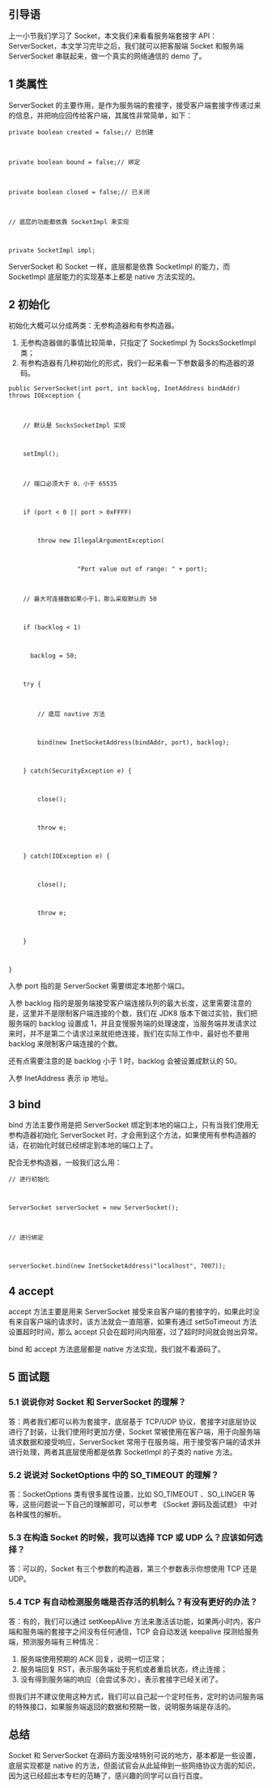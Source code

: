 ## 引导语

上一小节我们学习了 Socket，本文我们来看看服务端套接字 API：ServerSocket，本文学习完毕之后，我们就可以把客服端 Socket 和服务端 ServerSocket 串联起来，做一个真实的网络通信的 demo 了。



##  

## 1 类属性

ServerSocket 的主要作用，是作为服务端的套接字，接受客户端套接字传递过来的信息，并把响应回传给客户端，其属性非常简单，如下：

```
private boolean created = false;// 已创建



private boolean bound = false;// 绑定



private boolean closed = false;// 已关闭



// 底层的功能都依靠 SocketImpl 来实现



private SocketImpl impl;
```

ServerSocket 和 Socket 一样，底层都是依靠 SocketImpl 的能力，而 SocketImpl 底层能力的实现基本上都是 native 方法实现的。



##  

## 2 初始化

初始化大概可以分成两类：无参构造器和有参构造器。

1. 无参构造器做的事情比较简单，只指定了 SocketImpl 为 SocksSocketImpl 类；
2. 有参构造器有几种初始化的形式，我们一起来看一下参数最多的构造器的源码。

```
public ServerSocket(int port, int backlog, InetAddress bindAddr) throws IOException {



    // 默认是 SocksSocketImpl 实现



    setImpl();



    // 端口必须大于 0，小于 65535



    if (port < 0 || port > 0xFFFF)



        throw new IllegalArgumentException(



                   "Port value out of range: " + port);



    // 最大可连接数如果小于1，那么采取默认的 50



    if (backlog < 1)



      backlog = 50;



    try {



        // 底层 navtive 方法



        bind(new InetSocketAddress(bindAddr, port), backlog);



    } catch(SecurityException e) {



        close();



        throw e;



    } catch(IOException e) {



        close();



        throw e;



    }



}
```

入参 port 指的是 ServerSocket 需要绑定本地那个端口。

入参 backlog 指的是服务端接受客户端连接队列的最大长度，这里需要注意的是，这里并不是限制客户端连接的个数，我们在 JDK8 版本下做过实验，我们把服务端的 backlog 设置成 1，并且变慢服务端的处理速度，当服务端并发请求过来时，并不是第二个请求过来就拒绝连接，我们在实际工作中，最好也不要用 backlog 来限制客户端连接的个数。

还有点需要注意的是 backlog 小于 1 时，backlog 会被设置成默认的 50。

入参 InetAddress 表示 ip 地址。



##  

## 3 bind

bind 方法主要作用是把 ServerSocket 绑定到本地的端口上，只有当我们使用无参构造器初始化 ServerSocket 时，才会用到这个方法，如果使用有参构造器的话，在初始化时就已经绑定到本地的端口上了。

配合无参构造器，一般我们这么用：

```
// 进行初始化



ServerSocket serverSocket = new ServerSocket();



// 进行绑定



serverSocket.bind(new InetSocketAddress("localhost", 7007));
```



##  

## 4 accept

accept 方法主要是用来 ServerSocket 接受来自客户端的套接字的，如果此时没有来自客户端的请求时，该方法就会一直阻塞，如果有通过 setSoTimeout 方法设置超时时间，那么 accept 只会在超时间内阻塞，过了超时时间就会抛出异常。

bind 和 accept 方法底层都是 native 方法实现，我们就不看源码了。



##  

## 5 面试题



### 5.1 说说你对 Socket 和 ServerSocket 的理解？

答：两者我们都可以称为套接字，底层基于 TCP/UDP 协议，套接字对底层协议进行了封装，让我们使用时更加方便，Socket 常被使用在客户端，用于向服务端请求数据和接受响应，ServerSocket 常用于在服务端，用于接受客户端的请求并进行处理，两者其底层使用都是依靠 SocketImpl 的子类的 native 方法。



### 5.2 说说对 SocketOptions 中的 SO_TIMEOUT 的理解？

答：SocketOptions 类有很多属性设置，比如 SO_TIMEOUT 、SO_LINGER 等等，这些问题说一下自己的理解即可，可以参考 《Socket 源码及面试题》 中对各种属性的解析。



### 5.3 在构造 Socket 的时候，我可以选择 TCP 或 UDP 么？应该如何选择？

答：可以的，Socket 有三个参数的构造器，第三个参数表示你想使用 TCP 还是 UDP。



### 5.4 TCP 有自动检测服务端是否存活的机制么？有没有更好的办法？

答：有的，我们可以通过 setKeepAlive 方法来激活该功能，如果两小时内，客户端和服务端的套接字之间没有任何通信，TCP 会自动发送 keepalive 探测给服务端，预测服务端有三种情况：

1. 服务端使用预期的 ACK 回复，说明一切正常；
2. 服务端回复 RST，表示服务端处于死机或者重启状态，终止连接；
3. 没有得到服务端的响应（会尝试多次），表示套接字已经关闭了。

但我们并不建议使用这种方式，我们可以自己起一个定时任务，定时的访问服务端的特殊接口，如果服务端返回的数据和预期一致，说明服务端是存活的。



##  

## 总结

Socket 和 ServerSocket 在源码方面没啥特别可说的地方，基本都是一些设置，底层实现都是 native 的方法，但面试官会从此延伸到一些网络协议方面的知识，因为这已经超出本专栏的范畴了，感兴趣的同学可以自行百度。

